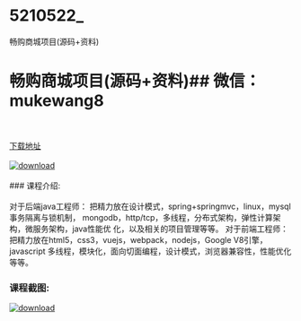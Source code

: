 # 5210522_
畅购商城项目(源码+资料)
# 畅购商城项目(源码+资料)## 微信：mukewang8
<br/></br>[下载地址](http://www.36tz.cn/article/5210522 "下载地址")
<br/></br>[![download](http://36tz.cn/muke_img/2020_02_1-111-300x191.png "下载地址")](http://www.36tz.cn/article/5210522 "下载地址")
<br/></br>### 课程介绍:<br/></br>对于后端java工程师：
把精力放在设计模式，spring+springmvc，linux，mysql事务隔离与锁机制， mongodb，http/tcp，多线程，分布式架构，弹性计算架构，微服务架构，java性能优 化，以及相关的项目管理等等。
对于前端工程师：
把精力放在html5，css3，vuejs，webpack，nodejs，Google V8引擎，javascript 多线程，模块化，面向切面编程，设计模式，浏览器兼容性，性能优化等等。

### 课程截图:
[![download](http://36tz.cn/muke_img/2020_02_11-107.png "下载地址")](http://www.36tz.cn/article/5210522 "下载地址")
